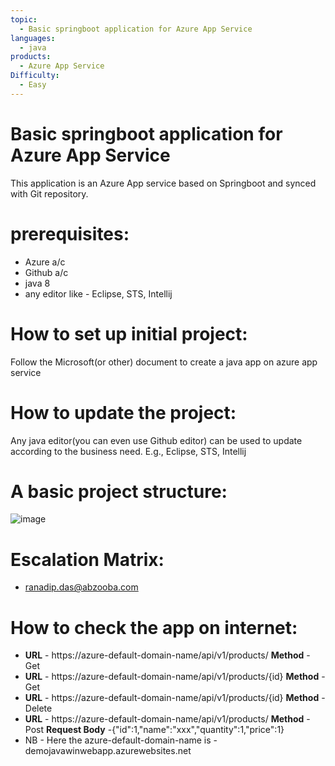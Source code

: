 ```yaml
---
topic: 
  - Basic springboot application for Azure App Service
languages:
  - java
products:
  - Azure App Service
Difficulty:
  - Easy
---
```


# Basic springboot application for Azure App Service
This application is an Azure App service based on Springboot and synced with Git repository.

# prerequisites:
  - Azure a/c
  - Github a/c
  - java 8
  - any editor like - Eclipse, STS, Intellij

# How to set up initial project:
Follow the Microsoft(or other) document to create a java app on azure app service

# How to update the project:
Any java editor(you can even use Github editor) can be used to update according to the business need. E.g., Eclipse, STS, Intellij

# A basic project structure:
  ![image](https://user-images.githubusercontent.com/20474367/233970093-46c7a52a-907e-4697-aa54-0e38de0f8524.png)

# Escalation Matrix:
  - ranadip.das@abzooba.com

# How to check the app on internet:
  - **URL** - https://azure-default-domain-name/api/v1/products/ **Method** - Get
  - **URL** - https://azure-default-domain-name/api/v1/products/{id} **Method** - Get
  - **URL** - https://azure-default-domain-name/api/v1/products/{id} **Method** - Delete
  - **URL** - https://azure-default-domain-name/api/v1/products/ **Method** - Post **Request Body** -{"id":1,"name":"xxx","quantity":1,"price":1}
- NB - Here the azure-default-domain-name is - demojavawinwebapp.azurewebsites.net
